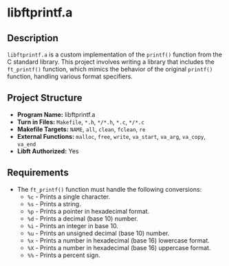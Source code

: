 # libftprintf.a

## Description
`libftprintf.a` is a custom implementation of the `printf()` function from the C standard library. This project involves writing a library that includes the `ft_printf()` function, which mimics the behavior of the original `printf()` function, handling various format specifiers.

## Project Structure
- **Program Name:** libftprintf.a
- **Turn in Files:** `Makefile`, `*.h`, `*/*.h`, `*.c`, `*/*.c`
- **Makefile Targets:** `NAME`, `all`, `clean`, `fclean`, `re`
- **External Functions:** `malloc`, `free`, `write`, `va_start`, `va_arg`, `va_copy`, `va_end`
- **Libft Authorized:** Yes

## Requirements
- The `ft_printf()` function must handle the following conversions:
  - `%c` - Prints a single character.
  - `%s` - Prints a string.
  - `%p` - Prints a pointer in hexadecimal format.
  - `%d` - Prints a decimal (base 10) number.
  - `%i` - Prints an integer in base 10.
  - `%u` - Prints an unsigned decimal (base 10) number.
  - `%x` - Prints a number in hexadecimal (base 16) lowercase format.
  - `%X` - Prints a number in hexadecimal (base 16) uppercase format.
  - `%%` - Prints a percent sign.
